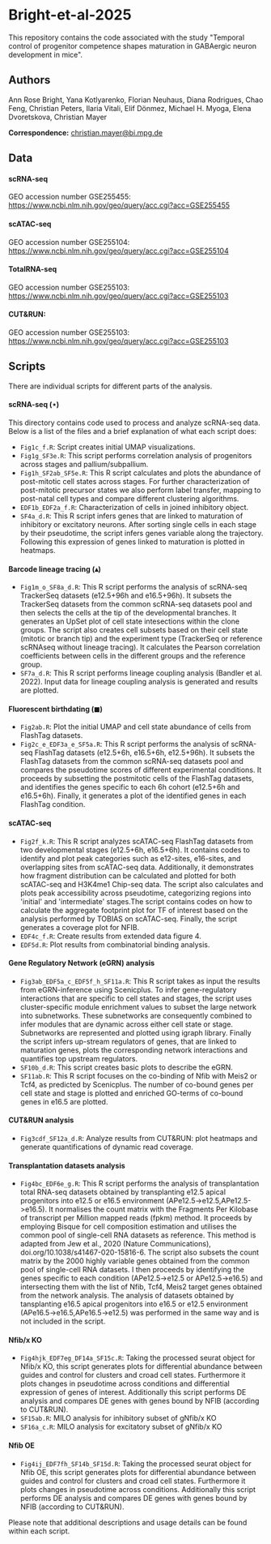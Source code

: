# Bright-et-al-2025

This repository contains the code associated with the study "Temporal control of progenitor competence shapes maturation in GABAergic neuron development in mice".


## Authors

Ann Rose Bright, Yana Kotlyarenko, Florian Neuhaus, Diana Rodrigues, Chao Feng, Christian Peters, Ilaria Vitali, Elif Dönmez, Michael H. Myoga, Elena Dvoretskova, Christian Mayer

**Correspondence:** [christian.mayer@bi.mpg.de](mailto:christian.mayer@bi.mpg.de)

## Data

#### scRNA-seq
GEO accession number GSE255455: https://www.ncbi.nlm.nih.gov/geo/query/acc.cgi?acc=GSE255455

#### scATAC-seq
GEO accession number GSE255104: https://www.ncbi.nlm.nih.gov/geo/query/acc.cgi?acc=GSE255104

#### TotalRNA-seq
GEO accession number GSE255103: https://www.ncbi.nlm.nih.gov/geo/query/acc.cgi?acc=GSE255103

#### CUT&RUN:
GEO accession number GSE255103: https://www.ncbi.nlm.nih.gov/geo/query/acc.cgi?acc=GSE255103

## Scripts

There are individual scripts for different parts of the analysis.

#### scRNA-seq ($\star$) 
This directory contains code used to process and analyze scRNA-seq data. Below is a list of the files and a brief explanation of what each script does:

- `Fig1c_f.R`: Script creates initial UMAP visualizations.
- `Fig1g_SF3e.R`: This script performs correlation analysis of progenitors across stages and pallium/subpallium.
- `Fig1h_SF2ab_SF5e.R`: This R script calculates and plots the abundance of post-mitotic cell states across stages. For further characterization of post-mitotic precursor states we also perform label transfer, mapping to post-natal cell types and compare different clustering algorithms.
- `EDF1b_EDF2a_f.R`: Characterization of cells in joined inhibitory object.
- `SF4a_d.R`: This R script infers genes that are linked to maturation of inhibitory or excitatory neurons. After sorting single cells in each stage by their pseudotime, the script infers genes variable along the trajectory. Following this expression of genes linked to maturation is plotted in heatmaps.

#### Barcode lineage tracing ($\blacktriangle$) 
- `Fig1m_o_SF8a_d.R`: This R script performs the analysis of scRNA-seq TrackerSeq datasets (e12.5+96h and e16.5+96h). It subsets the TrackerSeq datasets from the common scRNA-seq datasets pool and then selects the cells at the tip of the developmental branches. It generates an UpSet plot of cell state intesections within the clone groups. The script also creates cell subsets based on their cell state (mitotic or branch tip) and the experiment type (TrackerSeq or reference scRNAseq without lineage tracing). It calculates the Pearson correlation coefficients between cells in the different groups and the reference group.
- `SF7a_d.R`: This R script performs lineage coupling analysis (Bandler et al. 2022). Input data for lineage coupling analysis is generated and results are plotted.

#### Fluorescent birthdating ($\blacksquare$)
- `Fig2ab.R`: Plot the initial UMAP and cell state abundance of cells from FlashTag datasets.
- `Fig2c_e_EDF3a_e_SF5a.R`: This R script performs the analysis of scRNA-seq FlashTag datasets (e12.5+6h, e16.5+6h, e12.5+96h). It subsets the FlashTag datasets from the common scRNA-seq datasets pool and compares the pseudotime scores of different experimental conditions. It proceeds by subsetting the postmitotic cells of the FlashTag datasets, and identifies the genes specific to each 6h cohort (e12.5+6h and e16.5+6h). Finally, it generates a plot of the identified genes in each FlashTag condition.   

#### scATAC-seq
- `Fig2f_k.R`: This R script analyzes scATAC-seq FlashTag datasets from two developmental stages (e12.5+6h, e16.5+6h). It contains codes to identify and plot peak categories such as e12-sites, e16-sites, and overlapping sites from scATAC-seq data. Additionally, it demonstrates how fragment distribution can be calculated and plotted for both scATAC-seq and H3K4me1 Chip-seq data. The script also calculates and plots peak accessibility across pseudotime, categorizing regions into 'initial' and 'intermediate' stages.The script contains codes on how to calculate the aggregate footprint plot for TF of interest based on the analysis performed by TOBIAS on scATAC-seq. Finally, the script generates a coverage plot for NFIB. 
- `EDF4c_f.R`: Create results from extended data figure 4.
- `EDF5d.R`: Plot results from combinatorial binding analysis.

#### Gene Regulatory Network (eGRN) analysis
- `Fig3ab_EDF5a_c_EDF5f_h_SF11a.R`: This R script takes as input the results from eGRN-inference using Scenicplus. To infer gene-regulatory interactions that are specific to cell states and stages, the script uses cluster-specific module enrichment values to subset the large network into subnetworks. These subnetworks are consequently combined to infer modules that are dynamic across either cell state or stage. Subnetworks are represented and plotted using igraph library. Finally the script infers up-stream regulators of genes, that are linked to maturation genes, plots the corresponding network interactions and quantifies top upstream regulators.
- `SF10b_d.R`: This script creates basic plots to describe the eGRN.
- `SF11ab.R`: This R script focuses on the co-binding of Nfib with Meis2 or Tcf4, as predicted by Scenicplus. The number of co-bound genes per cell state and stage is plotted and enriched GO-terms of co-bound genes in e16.5 are plotted.

#### CUT&RUN analysis
- `Fig3cdf_SF12a_d.R`: Analyze results from CUT&RUN: plot heatmaps and generate quantifications of dynamic read coverage.

#### Transplantation datasets analysis
- `Fig4bc_EDF6e_g.R`: This R script performs the analysis of transplantation total RNA-seq datasets obtained by transplanting e12.5 apical progenitors into e12.5 or e16.5 environment (APe12.5->e12.5,APe12.5->e16.5). It normalises the count matrix with the Fragments Per Kilobase of transcript per Million mapped reads (fpkm) method. It proceeds by employing Bisque for cell composition estimation and utilises the common pool of single-cell RNA datasets as reference. This method is adapted from Jew et al., 2020 (Nature Communications), doi.org/10.1038/s41467-020-15816-6. The script also subsets the count matrix by the 2000 highly variable genes obtained from the common pool of single-cell RNA datasets. I then proceeds by identifying the genes specific to each condition (APe12.5->e12.5 or APe12.5->e16.5) and intersecting them with the list of Nfib, Tcf4, Meis2 target genes obtained from the network analysis. The analysis of datasets obtained by tansplanting e16.5 apical progenitors into e16.5 or e12.5 environment (APe16.5->e16.5,APe16.5->e12.5) was performed in the same way and is not included in the script. 

#### Nfib/x KO
- `Fig4hjk_EDF7eg_DF14a_SF15c.R`: Taking the processed seurat object for Nfib/x KO, this script generates plots for differential abundance between guides and control for clusters and croad cell states. Furthermore it plots changes in pseudotime across conditions and differential expression of genes of interest. Additionally this script performs DE analysis and compares DE genes with genes bound by NFIB (according to CUT&RUN).
- `SF15ab.R`: MILO analysis for inhibitory subset of gNfib/x KO
- `SF16a_c.R`: MILO analysis for excitatory subset of gNfib/x KO

#### Nfib OE
- `Fig4ij_EDF7fh_SF14b_SF15d.R`: Taking the processed seurat object for Nfib OE, this script generates plots for differential abundance between guides and control for clusters and croad cell states. Furthermore it plots changes in pseudotime across conditions. Additionally this script performs DE analysis and compares DE genes with genes bound by NFIB (according to CUT&RUN).


Please note that additional descriptions and usage details can be found within each script.
